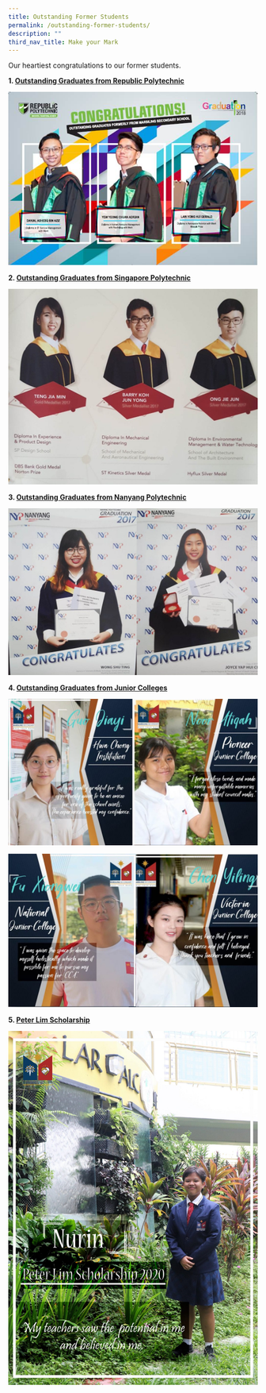 ```yaml
---
title: Outstanding Former Students
permalink: /outstanding-former-students/
description: ""
third_nav_title: Make your Mark
---
```

Our heartiest congratulations&nbsp;to our former students.

**1\. <u>Outstanding Graduates from Republic Polytechnic</u>**

![RP outstanding graduates](/images/RP-outstanding-graduates.jpeg)

**2\. <u>Outstanding Graduates from Singapore Polytechnic</u>**

![SP award winners](/images/SP-award-winners-1024x799.jpeg)

**3\. <u>Outstanding Graduates from Nanyang Polytechnic</u>**

![NYP graduates](/images/NYP-graduates-1024x684.jpeg)

**4\. <u>Outstanding Graduates from Junior Colleges</u>**

![Outstanding Graduates from Junior Colleges](/images/JC-2-1024x598.jpeg)

![Outstanding Graduates from Junior Colleges](/images/JC-1-1024x629.jpeg)

**5\. <u>Peter Lim Scholarship</u>**

![Nurin](/images/Nurin-1448x2048.jpeg)